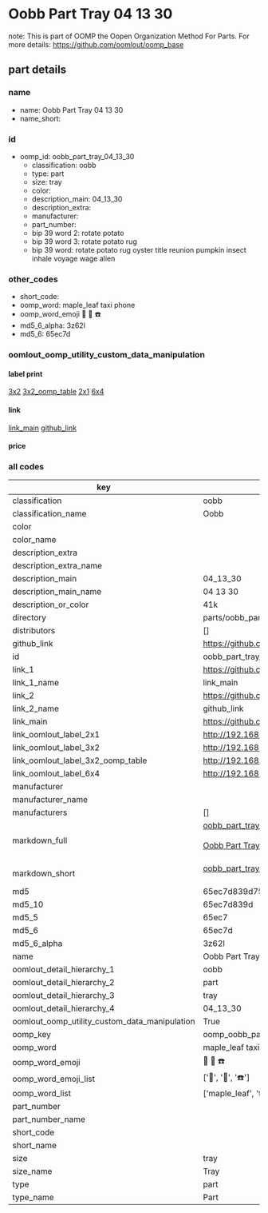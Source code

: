 # Oobb Part Tray 04 13 30  

note: This is part of OOMP the Oopen Organization Method For Parts. For more details: https://github.com/oomlout/oomp_base

##  part details





### name
* name: Oobb Part Tray 04 13 30
* name_short: 
### id
* oomp_id: oobb_part_tray_04_13_30
  * classification: oobb
  * type: part
  * size: tray
  * color: 
  * description_main: 04_13_30
  * description_extra: 
  * manufacturer: 
  * part_number: 
  * bip 39 word 2: rotate potato
  * bip 39 word 3: rotate potato rug
  * bip 39 word: rotate potato rug oyster title reunion pumpkin insect inhale voyage wage alien

### other_codes
* short_code: 
* oomp_word: maple_leaf taxi phone
* oomp_word_emoji :maple_leaf: :taxi: :phone:
* md5_6_alpha: 3z62l
* md5_6: 65ec7d






### oomlout_oomp_utility_custom_data_manipulation
#### label print
[3x2](http://192.168.1.245:1112/?label=oomp%203z62l)
[3x2_oomp_table](http://192.168.1.107:1112/?label=oomp%203z62l)
[2x1](http://192.168.1.242:1112/?label=oomp%203z62l)
[6x4](http://192.168.1.55:1112/?label=oomp%203z62l)    

#### link

[link_main](https://github.com/oomlout/oomlout_oomp_current_version_messy/tree/main/parts/oobb_part_tray_04_13_30) [github_link](https://github.com/oomlout/oomlout_oomp_part_src/tree/main/parts/oobb_part_tray_04_13_30)                             

#### price







### all codes 
| key | value |  
| --- | --- |  
| classification | oobb |  
| classification_name | Oobb |  
| color |  |  
| color_name |  |  
| description_extra |  |  
| description_extra_name |  |  
| description_main | 04_13_30 |  
| description_main_name | 04 13 30 |  
| description_or_color | 41k |  
| directory | parts/oobb_part_tray_04_13_30 |  
| distributors | [] |  
| github_link | https://github.com/oomlout/oomlout_oomp_part_src/tree/main/parts/oobb_part_tray_04_13_30 |  
| id | oobb_part_tray_04_13_30 |  
| link_1 | https://github.com/oomlout/oomlout_oomp_current_version_messy/tree/main/parts/oobb_part_tray_04_13_30 |  
| link_1_name | link_main |  
| link_2 | https://github.com/oomlout/oomlout_oomp_part_src/tree/main/parts/oobb_part_tray_04_13_30 |  
| link_2_name | github_link |  
| link_main | https://github.com/oomlout/oomlout_oomp_current_version_messy/tree/main/parts/oobb_part_tray_04_13_30 |  
| link_oomlout_label_2x1 | http://192.168.1.242:1112/?label=oomp%203z62l |  
| link_oomlout_label_3x2 | http://192.168.1.245:1112/?label=oomp%203z62l |  
| link_oomlout_label_3x2_oomp_table | http://192.168.1.107:1112/?label=oomp%203z62l |  
| link_oomlout_label_6x4 | http://192.168.1.55:1112/?label=oomp%203z62l |  
| manufacturer |  |  
| manufacturer_name |  |  
| manufacturers | [] |  
| markdown_full | [oobb_part_tray_04_13_30](https://github.com/oomlout/oomlout_oomp_current_version_messy/tree/main/parts/oobb_part_tray_04_13_30)<br>[](https://github.com/oomlout/oomlout_oomp_current_version_messy/tree/main/parts/oobb_part_tray_04_13_30)<br>[Oobb Part Tray 04 13 30](https://github.com/oomlout/oomlout_oomp_current_version_messy/tree/main/parts/oobb_part_tray_04_13_30)<br><br> |  
| markdown_short | [oobb_part_tray_04_13_30](https://github.com/oomlout/oomlout_oomp_current_version_messy/tree/main/parts/oobb_part_tray_04_13_30)<br><br> |  
| md5 | 65ec7d839d7515b6e17179e77a2a35e1 |  
| md5_10 | 65ec7d839d |  
| md5_5 | 65ec7 |  
| md5_6 | 65ec7d |  
| md5_6_alpha | 3z62l |  
| name | Oobb Part Tray 04 13 30 |  
| oomlout_detail_hierarchy_1 | oobb |  
| oomlout_detail_hierarchy_2 | part |  
| oomlout_detail_hierarchy_3 | tray |  
| oomlout_detail_hierarchy_4 | 04_13_30 |  
| oomlout_oomp_utility_custom_data_manipulation | True |  
| oomp_key | oomp_oobb_part_tray_04_13_30 |  
| oomp_word | maple_leaf taxi phone |  
| oomp_word_emoji | :maple_leaf: :taxi: :phone: |  
| oomp_word_emoji_list | [':maple_leaf:', ':taxi:', ':phone:'] |  
| oomp_word_list | ['maple_leaf', 'taxi', 'phone'] |  
| part_number |  |  
| part_number_name |  |  
| short_code |  |  
| short_name |  |  
| size | tray |  
| size_name | Tray |  
| type | part |  
| type_name | Part |  
